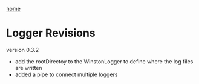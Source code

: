 [home](../README.md)

# Logger Revisions

version 0.3.2
- add the rootDirectoy to the WinstonLogger to define where the log files are written 
- added a pipe to connect multiple loggers
